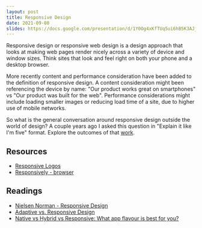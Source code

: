 ```yaml
---
layout: post
title: Responsive Design
date: 2021-09-08
slides: https://docs.google.com/presentation/d/1Y0Og4xKfTUq5ui6hB5K3AJjSP2Kg2utJZGYV5ZXb7cI/edit?usp=sharing
---
```


Responsive design or responsive web design is a design approach that looks at making web pages render nicely across a variety of device and window sizes. Think sites that look and feel right on both your phone and a desktop browser.

More recently content and performance consideration have been added to the definition of responsive design. A content consideration might been referencing the device by name: "Our product works great on smartphones" vs "Our product was built for the web". Performance considerations might include loading smaller images or reducing load time of a site, due to higher use of mobile networks.

<!-- * Mobile first design
* Mobile Web vs Mobile Native considerations
* Breakpoints
* Click targets
* Accessibility -->

So what is the general conversation around responsive design outside the world of design? A couple years ago I asked this question in "Explain it like I'm five" format. Explore the outcomes of that [work](https://medium.com/@Naher94/so-what-is-responsive-design-f2766780296). 

## Resources
* [Responsive Logos](http://www.responsivelogos.co.uk)
* [Responsively - browser](https://responsively.app)

## Readings
* [Nielsen Norman - Responsive Design](https://www.nngroup.com/articles/responsive-web-design-definition/)
* [Adaptive vs. Responsive Design](https://www.interaction-design.org/literature/article/adaptive-vs-responsive-design)
* [Native vs Hybrid vs Responsive: What app flavour is best for you?](https://www.interaction-design.org/literature/article/native-vs-hybrid-vs-responsive-what-app-flavour-is-best-for-you)
